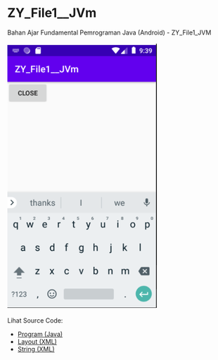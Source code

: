 # ZY_File1__JVm
Bahan Ajar Fundamental Pemrograman Java (Android) - ZY_File1_JVM<br><br>
<img src="https://github.com/RizkyKhapidsyah/ZY_File1__JVm/blob/master/result/001.PNG" height=600px width=340px><br><br>
Lihat Source Code:<br>
- <a href="https://github.com/RizkyKhapidsyah/ZY_File1__JVm/blob/master/app/src/main/java/com/rk/f/MainActivity.java">Program (Java)</a><br>
- <a href="https://github.com/RizkyKhapidsyah/ZY_File1__JVm/blob/master/app/src/main/res/layout/activity_main.xml">Layout (XML)</a><br>
- <a href="https://github.com/RizkyKhapidsyah/ZY_File1__JVm/blob/master/app/src/main/res/values/strings.xml">String (XML)</a>

